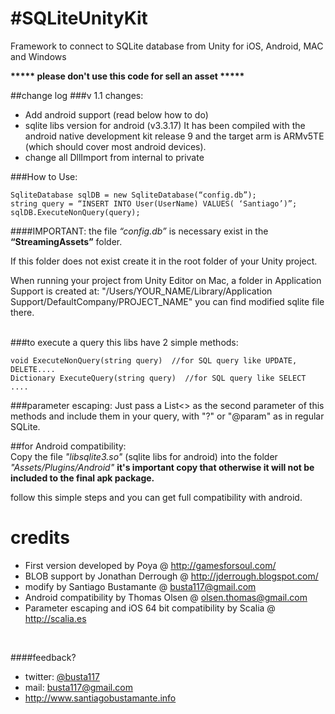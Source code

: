 #SQLiteUnityKit
==============

Framework to connect to SQLite database from Unity for iOS, Android, MAC and Windows

<b>***** please don't use this code for sell an asset *****</b>

##change log
###v 1.1 changes:
* Add android support (read below how to do)
* sqlite libs version for android (v3.3.17) It has been compiled with the android native development kit release 9 and the target arm is ARMv5TE (which should cover most android devices).
* change all DllImport from internal to private



###How to Use:

	SqliteDatabase sqlDB = new SqliteDatabase(“config.db”);
	string query = “INSERT INTO User(UserName) VALUES( ‘Santiago’)”;
	sqlDB.ExecuteNonQuery(query);


####IMPORTANT: 
the file *“config.db”* is necessary exist in the **“StreamingAssets”** folder.

If this folder does not exist create it in the root folder of your Unity project.
  
When running your project from Unity Editor on Mac, a folder in Application Support is created at: 
"/Users/YOUR_NAME/Library/Application Support/DefaultCompany/PROJECT_NAME"
you can find modified sqlite file there.
</br></br>


###to execute a query this libs have 2 simple methods:

	void ExecuteNonQuery(string query)  //for SQL query like UPDATE, DELETE....
	Dictionary ExecuteQuery(string query)  //for SQL query like SELECT ....
	
###parameter escaping:
Just pass a List<> as the second parameter of this methods and include them in your query, with "?" or "@param" as in regular SQLite.

##for Android compatibility:
</br>
Copy the file *"libsqlite3.so"* (sqlite libs for android) into the folder *"Assets/Plugins/Android"* **it's important copy that otherwise it will not be included to the final apk package.**

follow this simple steps and you can get full compatibility with android.


# credits
 * First version developed by Poya  @  http://gamesforsoul.com/
 * BLOB support by Jonathan Derrough @ http://jderrough.blogspot.com/
 * modify by Santiago Bustamante @ busta117@gmail.com
 * Android compatibility by Thomas Olsen @ olsen.thomas@gmail.com
 * Parameter escaping and iOS 64 bit compatibility by Scalia @ http://scalia.es

<br/>

####feedback?

* twitter: [@busta117](http://www.twitter.com/busta117)
* mail: <busta117@gmail.com>
* <http://www.santiagobustamante.info>
